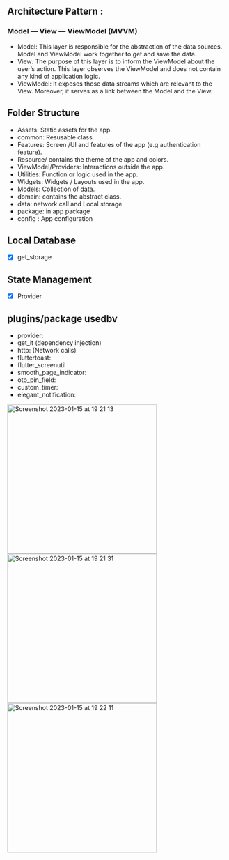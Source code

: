 ## Architecture Pattern : 
### Model — View — ViewModel (MVVM)
- Model: This layer is responsible for the abstraction of the data sources. Model and ViewModel work together to get and save the data.
- View: The purpose of this layer is to inform the ViewModel about the user’s action. This layer observes the ViewModel and does not contain any kind of     application logic.
- ViewModel: It exposes those data streams which are relevant to the View. Moreover, it serves as a link between the Model and the View.

## Folder Structure
- Assets:  Static assets for the app.
- common:  Resusable class.
- Features: Screen /UI and features of the app (e.g authentication feature).
- Resource/ contains the theme of the app and colors.
- ViewModel/Providers: Interactions outside the app.
- Utilities: Function or logic used in the app.
- Widgets: Widgets / Layouts used in the app.
- Models: Collection of data.
- domain:  contains the abstract class.
- data:  network call and Local storage
- package: in app package
- config : App configuration 



## Local Database
- [x] get_storage

## State Management
- [x] Provider

## plugins/package usedbv
-  provider:
-  get_it (dependency injection)
-  http:  (Network calls)
-  fluttertoast:
-  flutter_screenutil 
-  smooth_page_indicator:
-  otp_pin_field:
-  custom_timer:
-  elegant_notification:

<img width="343" alt="Screenshot 2023-01-15 at 19 21 13" src="https://user-images.githubusercontent.com/65232750/212559477-c4c3e839-7519-489f-a661-a967696a237f.png">
<img width="343" alt="Screenshot 2023-01-15 at 19 21 31" src="https://user-images.githubusercontent.com/65232750/212559495-1507d9f1-ffd3-40cd-a9ea-af6717a4eb47.png">
<img width="343" alt="Screenshot 2023-01-15 at 19 22 11" src="https://user-images.githubusercontent.com/65232750/212559541-9019524b-6ec2-4138-b1c5-b7e3a10b56e2.png">
